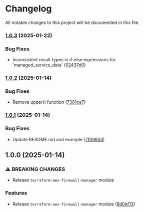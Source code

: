 # Changelog

All notable changes to this project will be documented in this file.

### [1.0.3](https://github.com/aws-ss/terraform-aws-firewall-manager/compare/v1.0.2...v1.0.3) (2025-01-22)


### Bug Fixes

* Inconsistent result types in if-else expressions for 'managed_service_data' ([02437d0](https://github.com/aws-ss/terraform-aws-firewall-manager/commit/02437d06e2bf48b3fdce4c19bc83cbe98ea91b55))

### [1.0.2](https://github.com/aws-ss/terraform-aws-firewall-manager/compare/v1.0.1...v1.0.2) (2025-01-14)


### Bug Fixes

* Remove upper() function ([7301ce7](https://github.com/aws-ss/terraform-aws-firewall-manager/commit/7301ce77df529d48ba70a02b6ddcfaf8e7105849))

### [1.0.1](https://github.com/aws-ss/terraform-aws-firewall-manager/compare/v1.0.0...v1.0.1) (2025-01-14)


### Bug Fixes

* Update README.md and example ([7f09933](https://github.com/aws-ss/terraform-aws-firewall-manager/commit/7f09933302d5240e724763ee654f67c3177c608c))

## 1.0.0 (2025-01-14)


### ⚠ BREAKING CHANGES

* Release `terraform-aws-firewall-manager` module

### Features

* Release `terraform-aws-firewall-manager` module ([8d0ef13](https://github.com/aws-ss/terraform-aws-firewall-manager/commit/8d0ef13a4596137eafb61720ca62372b22f285e4))
